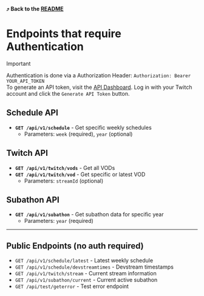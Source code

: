 **⤴️ Back to the [README](README.md)**

# Endpoints that require Authentication

> [!IMPORTANT]
> Authentication is done via a Authorization Header: `Authorization: Bearer YOUR_API_TOKEN`<br>
> To generate an API token, visit the [API Dashboard](https://neuro.appstun.net/api/dash/). Log in with your Twitch account and click the `Generate API Token` button.

## Schedule API

- **`GET /api/v1/schedule`** - Get specific weekly schedules
  - Parameters: `week` (required), `year` (optional)

## Twitch API

- **`GET /api/v1/twitch/vods`** - Get all VODs
- **`GET /api/v1/twitch/vod`** - Get specific or latest VOD
  - Parameters: `streamId` (optional)

## Subathon API

- **`GET /api/v1/subathon`** - Get subathon data for specific year
  - Parameters: `year` (required)

---

## Public Endpoints (no auth required)

- `GET /api/v1/schedule/latest` - Latest weekly schedule
- `GET /api/v1/schedule/devstreamtimes` - Devstream timestamps
- `GET /api/v1/twitch/stream` - Current stream information
- `GET /api/v1/subathon/current` - Current active subathon
- `GET /api/test/geterror` - Test error endpoint
